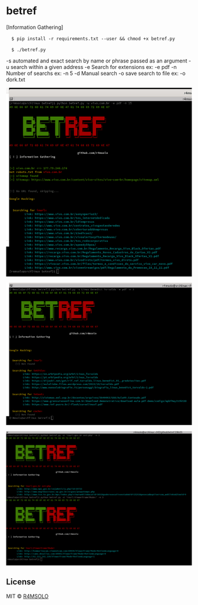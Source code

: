 # betref
[Information Gathering]

```
  $ pip install -r requirements.txt --user && chmod +x betref.py
```
```
  $ ./betref.py
```

-s automated and exact search by name or phrase passed as an argument
-u search within a given address
-e Search for extensions ex: -e pdf
-n Number of searchs ex: -n 5
-d Manual search
-o save search to file ex: -o dork.txt

 ![](img/1.png)
 
 ![](img/2.png)	
 
 ![](img/3.png)


## License

MIT © [R4MSOLO](https://r4msolo.github.io)<br/>
